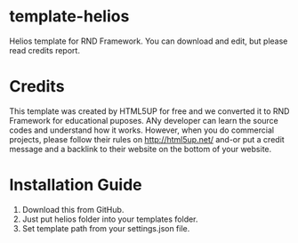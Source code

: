 # template-helios
Helios template for RND Framework. You can download and edit, but please read credits report.

# Credits

This template was created by HTML5UP for free and we converted it to RND Framework for educational puposes. ANy developer can learn the source codes and understand how it works. However, when you do commercial projects, please follow their rules on http://html5up.net/ and-or put a credit message and a backlink to their website on the bottom of your website.

# Installation Guide

1. Download this from GitHub.
2. Just put helios folder into your templates folder.
3. Set template path from your settings.json file.
